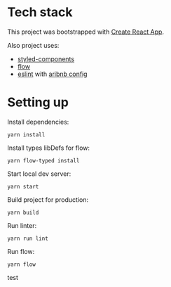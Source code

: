 # Tech stack

This project was bootstrapped with [Create React App](https://github.com/facebookincubator/create-react-app).

Also project uses:
* [styled-components](https://www.styled-components.com)
* [flow](https://flow.org)
* [eslint](http://eslint.org) with [aribnb config](https://www.npmjs.com/package/eslint-config-airbnb)


# Setting up

Install dependencies:

    yarn install

Install types libDefs for flow:

    yarn flow-typed install

Start local dev server:

    yarn start

Build project for production:

    yarn build

Run linter:

    yarn run lint

Run flow:

    yarn flow

test
